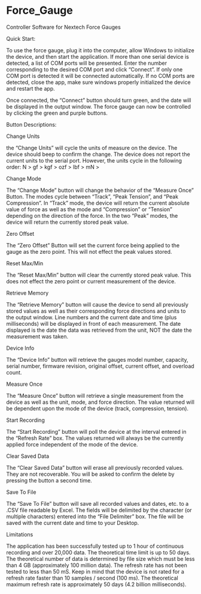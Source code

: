 # Force_Gauge
Controller Software for Nextech Force Gauges


Quick Start:


To use the force gauge, plug it into the computer, allow Windows to initialize the device, and then start the application. If more than one serial device is detected, a list of COM ports will be presented. Enter the number corresponding to the desired COM port and click “Connect”. 
If only one COM port is detected it will be connected automatically. 
If no COM ports are detected, close the app, make sure windows properly initialized the device and restart the app. 

Once connected, the “Connect” button should turn green, and the date will be displayed in the output window. 
The force gauge can now be controlled by clicking the green and purple buttons.


Button Descriptions:

Change Units

the “Change Units” will cycle the units of measure on the device. The device should beep to confirm the change.
The device does not report the current units to the serial port. However, the units cycle in the following order: N > gf > kgf > ozf > lbf > mN > 

Change Mode

The “Change Mode” button will change the behavior of the “Measure Once” Button.
The modes cycle between “Track”, “Peak Tension”, and “Peak Compression”.
In “Track” mode, the device will return the current absolute value of force as well as the mode and “Compression” or “Tension” depending on the direction of the force.
In the two “Peak” modes, the device will return the currently stored peak value. 

Zero Offset

The “Zero Offset” Button will set the current force being applied to the gauge as the zero point. This will not effect the peak values stored.

Reset Max/Min

The “Reset Max/Min” button will clear the currently stored peak value. This does not effect the zero point or current measurement of the device.

Retrieve Memory

The “Retrieve Memory” button will cause the device to send all previously stored values as well as their corresponding force directions and units to the output window. Line numbers and the current date and time (plus milliseconds) will be displayed in front of each measurement. The date displayed is the date the data was retrieved from the unit, NOT the date the measurement was taken.

Device Info

The “Device Info” button will retrieve the gauges model number, capacity, serial number, firmware revision, original offset, current offset, and overload count.

Measure Once

The “Measure Once” button will retrieve a single measurement from the device as well as the unit, mode, and force direction. The value returned will be dependent upon the mode of the device (track, compression, tension).

Start Recording

The “Start Recording” button will poll the device at the interval entered in the “Refresh Rate” box. The values returned will always be the currently applied force independent of the mode of the device.

Clear Saved Data

The “Clear Saved Data” button will erase all previously recorded values. They are not recoverable. You will be asked to confirm the delete by pressing the button a second time. 

Save To File

The “Save To File” button will save all recorded values and dates, etc. to a .CSV file readable by Excel. The fields will be delimited by the character (or multiple characters) entered into the “File Delimiter” box. The file will be saved with the current date and time to your Desktop.

Limitations

The application has been successfully tested up to 1 hour of continuous recording and over 20,000 data. The theoretical time limit is up to 50 days. The theoretical number of data is determined by file size which must be less than 4 GB (approximately 100 million data).
The refresh rate has not been tested to less than 50 mS. Keep in mind that the device is not rated for a refresh rate faster than 10 samples / second (100 ms). The theoretical maximum refresh rate is approximately 50 days (4.2 billion milliseconds).

